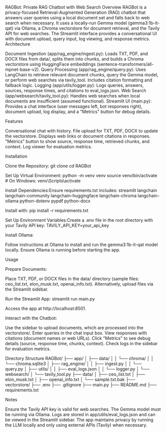 RAGBot: Private RAG Chatbot with Web Search
Overview
RAGBot is a privacy-focused Retrieval-Augmented Generation (RAG) chatbot that answers user queries using a local document set and falls back to web search when necessary. It uses a locally-run Gemma model (gemma3:1b-it-qat) via Ollama, a Chroma vectorstore for document retrieval, and the Tavily API for web searches. The Streamlit interface provides a conversational UI with document upload, query input, log viewing, and response metrics.
Architecture

Document Ingestion (app/rag_engine/ingest.py): Loads TXT, PDF, and DOCX files from data/, splits them into chunks, and builds a Chroma vectorstore using HuggingFace embeddings (sentence-transformers/all-mpnet-base-v2).
Query Processing (app/rag_engine/query.py): Uses LangChain to retrieve relevant document chunks, query the Gemma model, or perform web searches via tavily_tool. Includes citation formatting and fallback logic.
Logging (app/utils/logger.py): Logs queries, answers, sources, response times, and citations to eval_logs.json.
Web Search (app/websearch/tavily_tool.py): Handles web searches when local documents are insufficient (assumed functional).
Streamlit UI (main.py): Provides a chat interface (user messages left, bot responses right), document upload, log display, and a "Metrics" button for debug details.

Features

Conversational chat with history.
File upload for TXT, PDF, DOCX to update the vectorstore.
Displays web links or document citations in responses.
"Metrics" button to show source, response time, retrieved chunks, and context.
Log viewer for evaluation metrics.

Installation

Clone the Repository:
git clone <repository-url>
cd RAGBot


Set Up Virtual Environment:
python -m venv venv
source venv/bin/activate  # On Windows: venv\Scripts\activate


Install Dependencies:Ensure requirements.txt includes:
streamlit
langchain
langchain-community
langchain-huggingface
langchain-chroma
langchain-ollama
python-dotenv
pypdf
python-docx

Install with:
pip install -r requirements.txt


Set Up Environment Variables:Create a .env file in the root directory with your Tavily API key:
TAVILY_API_KEY=your_api_key


Install Ollama:

Follow instructions at Ollama to install and run the gemma3:1b-it-qat model locally.
Ensure Ollama is running before starting the app.



Usage

Prepare Documents:

Place TXT, PDF, or DOCX files in the data/ directory (sample files: ceo_list.txt, elon_musk.txt, openai_info.txt).
Alternatively, upload files via the Streamlit sidebar.


Run the Streamlit App:
streamlit run main.py


Access the app at http://localhost:8501.


Interact with the Chatbot:

Use the sidebar to upload documents, which are processed into the vectorstore/.
Enter queries in the chat input box.
View responses with citations (document names or web URLs).
Click "Metrics" to see debug details (source, response time, chunks, context).
Check logs in the sidebar for evaluation metrics.



Directory Structure
RAGBot/
├── app/
│   ├── data/
│   │   └── chroma/
│   │       └── chroma.sqlite3
│   ├── rag_engine/
│   │   ├── ingest.py
│   │   └── query.py
│   ├── utils/
│   │   ├── eval_logs.json
│   │   └── logger.py
│   └── websearch/
│       └── tavily_tool.py
├── data/
│   ├── ceo_list.txt
│   ├── elon_musk.txt
│   ├── openai_info.txt
│   └── sample.txt.bak
├── vectorstore/
├── .env
├── .gitignore
├── main.py
├── README.md
├── requirements.txt

Notes

Ensure the Tavily API key is valid for web searches.
The Gemma model must be running via Ollama.
Logs are stored in app/utils/eval_logs.json and can be viewed in the Streamlit sidebar.
The app maintains privacy by running the LLM locally and only using external APIs (Tavily) when necessary.
